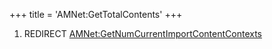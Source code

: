 +++
title = 'AMNet:GetTotalContents'
+++

1.  REDIRECT
    [AMNet:GetNumCurrentImportContentContexts](AMNet:GetNumCurrentImportContentContexts "wikilink")